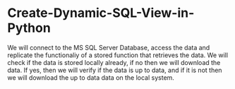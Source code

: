 # Create-Dynamic-SQL-View-in-Python

We will connect to the MS SQL Server Database, access the data and replicate the functionaliy of a stored function that retrieves the data.
We will check if the data is stored locally already, if no then we will download the data. If yes, then we will verify if the data is up to data, and if it is not then we will download the up to data data on the local system.
